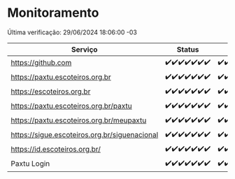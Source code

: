 # Monitoramento

Última verificação: 29/06/2024 18:06:00 -03

|Serviço|Status|Últimas 24h|
|---|---|---|
|https://github.com|<span title="2024-06-22: OK=24">✔️</span><span title="2024-06-23: OK=24">✔️</span><span title="2024-06-24: OK=24">✔️</span><span title="2024-06-25: OK=24">✔️</span><span title="2024-06-26: OK=24">✔️</span><span title="2024-06-27: OK=24">✔️</span><span title="2024-06-28: OK=21">✔️</span>|<span title="28/06/2024 18:06:00 -03 : 200">✔️</span><span title="28/06/2024 19:06:00 -03 : 200">✔️</span><span title="28/06/2024 20:07:00 -03 : 200">✔️</span><span title="28/06/2024 21:32:00 -03 : 200">✔️</span><span title="28/06/2024 22:52:00 -03 : 200">✔️</span><span title="28/06/2024 23:24:00 -03 : 200">✔️</span><span title="29/06/2024 00:08:00 -03 : 200">✔️</span><span title="29/06/2024 01:09:00 -03 : 200">✔️</span><span title="29/06/2024 02:07:00 -03 : 200">✔️</span><span title="29/06/2024 03:08:00 -03 : 200">✔️</span><span title="29/06/2024 04:07:00 -03 : 200">✔️</span><span title="29/06/2024 05:09:00 -03 : 200">✔️</span><span title="29/06/2024 06:07:00 -03 : 200">✔️</span><span title="29/06/2024 07:06:00 -03 : 200">✔️</span><span title="29/06/2024 08:06:00 -03 : 200">✔️</span><span title="29/06/2024 09:12:00 -03 : 200">✔️</span><span title="29/06/2024 10:07:00 -03 : 200">✔️</span><span title="29/06/2024 11:04:00 -03 : 200">✔️</span><span title="29/06/2024 12:06:00 -03 : 200">✔️</span><span title="29/06/2024 13:07:00 -03 : 200">✔️</span><span title="29/06/2024 14:05:00 -03 : 200">✔️</span><span title="29/06/2024 15:08:00 -03 : 200">✔️</span><span title="29/06/2024 16:03:00 -03 : 200">✔️</span><span title="29/06/2024 17:06:00 -03 : 200">✔️</span><span title="29/06/2024 18:06:00 -03 : 200">✔️</span>|
|https://paxtu.escoteiros.org.br|<span title="2024-06-22: OK=24">✔️</span><span title="2024-06-23: OK=24">✔️</span><span title="2024-06-24: OK=24">✔️</span><span title="2024-06-25: OK=24">✔️</span><span title="2024-06-26: OK=24">✔️</span><span title="2024-06-27: OK=24">✔️</span><span title="2024-06-28: OK=21">✔️</span>|<span title="28/06/2024 18:06:00 -03 : 200">✔️</span><span title="28/06/2024 19:06:00 -03 : 200">✔️</span><span title="28/06/2024 20:07:00 -03 : 200">✔️</span><span title="28/06/2024 21:32:00 -03 : 200">✔️</span><span title="28/06/2024 22:52:00 -03 : 200">✔️</span><span title="28/06/2024 23:24:00 -03 : 200">✔️</span><span title="29/06/2024 00:08:00 -03 : 200">✔️</span><span title="29/06/2024 01:09:00 -03 : 200">✔️</span><span title="29/06/2024 02:07:00 -03 : 200">✔️</span><span title="29/06/2024 03:08:00 -03 : 200">✔️</span><span title="29/06/2024 04:07:00 -03 : 200">✔️</span><span title="29/06/2024 05:09:00 -03 : 200">✔️</span><span title="29/06/2024 06:07:00 -03 : 200">✔️</span><span title="29/06/2024 07:06:00 -03 : 200">✔️</span><span title="29/06/2024 08:06:00 -03 : 200">✔️</span><span title="29/06/2024 09:12:00 -03 : 200">✔️</span><span title="29/06/2024 10:07:00 -03 : 200">✔️</span><span title="29/06/2024 11:04:00 -03 : 200">✔️</span><span title="29/06/2024 12:06:00 -03 : 200">✔️</span><span title="29/06/2024 13:07:00 -03 : 200">✔️</span><span title="29/06/2024 14:05:00 -03 : 200">✔️</span><span title="29/06/2024 15:08:00 -03 : 200">✔️</span><span title="29/06/2024 16:03:00 -03 : 200">✔️</span><span title="29/06/2024 17:06:00 -03 : 200">✔️</span><span title="29/06/2024 18:06:00 -03 : 200">✔️</span>|
|https://escoteiros.org.br|<span title="2024-06-22: OK=24">✔️</span><span title="2024-06-23: OK=24">✔️</span><span title="2024-06-24: OK=24">✔️</span><span title="2024-06-25: OK=24">✔️</span><span title="2024-06-26: OK=24">✔️</span><span title="2024-06-27: OK=24">✔️</span><span title="2024-06-28: OK=21">✔️</span>|<span title="28/06/2024 18:06:00 -03 : 200">✔️</span><span title="28/06/2024 19:06:00 -03 : 200">✔️</span><span title="28/06/2024 20:07:00 -03 : 200">✔️</span><span title="28/06/2024 21:32:00 -03 : 200">✔️</span><span title="28/06/2024 22:52:00 -03 : 200">✔️</span><span title="28/06/2024 23:24:00 -03 : 200">✔️</span><span title="29/06/2024 00:08:00 -03 : 200">✔️</span><span title="29/06/2024 01:09:00 -03 : 200">✔️</span><span title="29/06/2024 02:07:00 -03 : 200">✔️</span><span title="29/06/2024 03:08:00 -03 : 200">✔️</span><span title="29/06/2024 04:07:00 -03 : 200">✔️</span><span title="29/06/2024 05:09:00 -03 : 200">✔️</span><span title="29/06/2024 06:07:00 -03 : 200">✔️</span><span title="29/06/2024 07:06:00 -03 : 200">✔️</span><span title="29/06/2024 08:06:00 -03 : 200">✔️</span><span title="29/06/2024 09:12:00 -03 : 200">✔️</span><span title="29/06/2024 10:07:00 -03 : 200">✔️</span><span title="29/06/2024 11:04:00 -03 : 200">✔️</span><span title="29/06/2024 12:06:00 -03 : 200">✔️</span><span title="29/06/2024 13:07:00 -03 : 200">✔️</span><span title="29/06/2024 14:05:00 -03 : 200">✔️</span><span title="29/06/2024 15:08:00 -03 : 200">✔️</span><span title="29/06/2024 16:03:00 -03 : 200">✔️</span><span title="29/06/2024 17:06:00 -03 : 200">✔️</span><span title="29/06/2024 18:06:00 -03 : 200">✔️</span>|
|https://paxtu.escoteiros.org.br/paxtu|<span title="2024-06-22: OK=24">✔️</span><span title="2024-06-23: OK=24">✔️</span><span title="2024-06-24: OK=24">✔️</span><span title="2024-06-25: OK=24">✔️</span><span title="2024-06-26: OK=24">✔️</span><span title="2024-06-27: OK=24">✔️</span><span title="2024-06-28: OK=21">✔️</span>|<span title="28/06/2024 18:06:00 -03 : 200">✔️</span><span title="28/06/2024 19:06:00 -03 : 200">✔️</span><span title="28/06/2024 20:07:00 -03 : 200">✔️</span><span title="28/06/2024 21:32:00 -03 : 200">✔️</span><span title="28/06/2024 22:52:00 -03 : 200">✔️</span><span title="28/06/2024 23:24:00 -03 : 200">✔️</span><span title="29/06/2024 00:08:00 -03 : 200">✔️</span><span title="29/06/2024 01:09:00 -03 : 200">✔️</span><span title="29/06/2024 02:07:00 -03 : 200">✔️</span><span title="29/06/2024 03:09:00 -03 : 200">✔️</span><span title="29/06/2024 04:07:00 -03 : 200">✔️</span><span title="29/06/2024 05:09:00 -03 : 200">✔️</span><span title="29/06/2024 06:07:00 -03 : 200">✔️</span><span title="29/06/2024 07:06:00 -03 : 200">✔️</span><span title="29/06/2024 08:06:00 -03 : 200">✔️</span><span title="29/06/2024 09:12:00 -03 : 200">✔️</span><span title="29/06/2024 10:07:00 -03 : 200">✔️</span><span title="29/06/2024 11:04:00 -03 : 200">✔️</span><span title="29/06/2024 12:06:00 -03 : 200">✔️</span><span title="29/06/2024 13:07:00 -03 : 200">✔️</span><span title="29/06/2024 14:05:00 -03 : 200">✔️</span><span title="29/06/2024 15:08:00 -03 : 200">✔️</span><span title="29/06/2024 16:03:00 -03 : 200">✔️</span><span title="29/06/2024 17:06:00 -03 : 200">✔️</span><span title="29/06/2024 18:06:00 -03 : 200">✔️</span>|
|https://paxtu.escoteiros.org.br/meupaxtu|<span title="2024-06-22: OK=24">✔️</span><span title="2024-06-23: OK=24">✔️</span><span title="2024-06-24: OK=24">✔️</span><span title="2024-06-25: OK=24">✔️</span><span title="2024-06-26: OK=24">✔️</span><span title="2024-06-27: OK=24">✔️</span><span title="2024-06-28: OK=21">✔️</span>|<span title="28/06/2024 18:06:00 -03 : 200">✔️</span><span title="28/06/2024 19:06:00 -03 : 200">✔️</span><span title="28/06/2024 20:07:00 -03 : 200">✔️</span><span title="28/06/2024 21:32:00 -03 : 200">✔️</span><span title="28/06/2024 22:52:00 -03 : 200">✔️</span><span title="28/06/2024 23:24:00 -03 : 200">✔️</span><span title="29/06/2024 00:08:00 -03 : 200">✔️</span><span title="29/06/2024 01:09:00 -03 : 200">✔️</span><span title="29/06/2024 02:07:00 -03 : 200">✔️</span><span title="29/06/2024 03:09:00 -03 : 200">✔️</span><span title="29/06/2024 04:07:00 -03 : 200">✔️</span><span title="29/06/2024 05:09:00 -03 : 200">✔️</span><span title="29/06/2024 06:07:00 -03 : 200">✔️</span><span title="29/06/2024 07:06:00 -03 : 200">✔️</span><span title="29/06/2024 08:06:00 -03 : 200">✔️</span><span title="29/06/2024 09:12:00 -03 : 200">✔️</span><span title="29/06/2024 10:07:00 -03 : 200">✔️</span><span title="29/06/2024 11:04:00 -03 : 200">✔️</span><span title="29/06/2024 12:06:00 -03 : 200">✔️</span><span title="29/06/2024 13:07:00 -03 : 200">✔️</span><span title="29/06/2024 14:05:00 -03 : 200">✔️</span><span title="29/06/2024 15:08:00 -03 : 200">✔️</span><span title="29/06/2024 16:03:00 -03 : 200">✔️</span><span title="29/06/2024 17:06:00 -03 : 200">✔️</span><span title="29/06/2024 18:06:00 -03 : 200">✔️</span>|
|https://sigue.escoteiros.org.br/siguenacional|<span title="2024-06-22: OK=24">✔️</span><span title="2024-06-23: OK=24">✔️</span><span title="2024-06-24: OK=24">✔️</span><span title="2024-06-25: OK=24">✔️</span><span title="2024-06-26: OK=24">✔️</span><span title="2024-06-27: OK=24">✔️</span><span title="2024-06-28: OK=21">✔️</span>|<span title="28/06/2024 18:06:00 -03 : 200">✔️</span><span title="28/06/2024 19:06:00 -03 : 200">✔️</span><span title="28/06/2024 20:07:00 -03 : 200">✔️</span><span title="28/06/2024 21:32:00 -03 : 200">✔️</span><span title="28/06/2024 22:52:00 -03 : 200">✔️</span><span title="28/06/2024 23:24:00 -03 : 200">✔️</span><span title="29/06/2024 00:08:00 -03 : 200">✔️</span><span title="29/06/2024 01:09:00 -03 : 200">✔️</span><span title="29/06/2024 02:07:00 -03 : 200">✔️</span><span title="29/06/2024 03:09:00 -03 : 200">✔️</span><span title="29/06/2024 04:07:00 -03 : 200">✔️</span><span title="29/06/2024 05:09:00 -03 : 200">✔️</span><span title="29/06/2024 06:07:00 -03 : 200">✔️</span><span title="29/06/2024 07:06:00 -03 : 200">✔️</span><span title="29/06/2024 08:06:00 -03 : 200">✔️</span><span title="29/06/2024 09:12:00 -03 : 200">✔️</span><span title="29/06/2024 10:07:00 -03 : 200">✔️</span><span title="29/06/2024 11:04:00 -03 : 200">✔️</span><span title="29/06/2024 12:06:00 -03 : 200">✔️</span><span title="29/06/2024 13:07:00 -03 : 200">✔️</span><span title="29/06/2024 14:05:00 -03 : 200">✔️</span><span title="29/06/2024 15:08:00 -03 : 200">✔️</span><span title="29/06/2024 16:03:00 -03 : 200">✔️</span><span title="29/06/2024 17:06:00 -03 : 200">✔️</span><span title="29/06/2024 18:06:00 -03 : 200">✔️</span>|
|https://id.escoteiros.org.br/|<span title="2024-06-22: OK=24">✔️</span><span title="2024-06-23: OK=24">✔️</span><span title="2024-06-24: OK=24">✔️</span><span title="2024-06-25: OK=24">✔️</span><span title="2024-06-26: OK=24">✔️</span><span title="2024-06-27: OK=24">✔️</span><span title="2024-06-28: OK=21">✔️</span>|<span title="28/06/2024 18:06:00 -03 : 200">✔️</span><span title="28/06/2024 19:06:00 -03 : 200">✔️</span><span title="28/06/2024 20:07:00 -03 : 200">✔️</span><span title="28/06/2024 21:32:00 -03 : 200">✔️</span><span title="28/06/2024 22:52:00 -03 : 200">✔️</span><span title="28/06/2024 23:24:00 -03 : 200">✔️</span><span title="29/06/2024 00:08:00 -03 : 200">✔️</span><span title="29/06/2024 01:09:00 -03 : 200">✔️</span><span title="29/06/2024 02:07:00 -03 : 200">✔️</span><span title="29/06/2024 03:09:00 -03 : 200">✔️</span><span title="29/06/2024 04:07:00 -03 : 200">✔️</span><span title="29/06/2024 05:09:00 -03 : 200">✔️</span><span title="29/06/2024 06:07:00 -03 : 200">✔️</span><span title="29/06/2024 07:06:00 -03 : 200">✔️</span><span title="29/06/2024 08:06:00 -03 : 200">✔️</span><span title="29/06/2024 09:12:00 -03 : 200">✔️</span><span title="29/06/2024 10:07:00 -03 : 200">✔️</span><span title="29/06/2024 11:04:00 -03 : 200">✔️</span><span title="29/06/2024 12:06:00 -03 : 200">✔️</span><span title="29/06/2024 13:07:00 -03 : 200">✔️</span><span title="29/06/2024 14:05:00 -03 : 200">✔️</span><span title="29/06/2024 15:08:00 -03 : 200">✔️</span><span title="29/06/2024 16:03:00 -03 : 200">✔️</span><span title="29/06/2024 17:06:00 -03 : 200">✔️</span><span title="29/06/2024 18:06:00 -03 : 200">✔️</span>|
|Paxtu Login|<span title="2024-06-22: OK=24">✔️</span><span title="2024-06-23: OK=24">✔️</span><span title="2024-06-24: OK=24">✔️</span><span title="2024-06-25: OK=24">✔️</span><span title="2024-06-26: OK=24">✔️</span><span title="2024-06-27: OK=24">✔️</span><span title="2024-06-28: OK=21">✔️</span>|<span title="28/06/2024 18:06:00 -03 : 200">✔️</span><span title="28/06/2024 19:06:00 -03 : 200">✔️</span><span title="28/06/2024 20:07:00 -03 : 200">✔️</span><span title="28/06/2024 21:32:00 -03 : 200">✔️</span><span title="28/06/2024 22:52:00 -03 : 200">✔️</span><span title="28/06/2024 23:24:00 -03 : 200">✔️</span><span title="29/06/2024 00:08:00 -03 : 200">✔️</span><span title="29/06/2024 01:09:00 -03 : 200">✔️</span><span title="29/06/2024 02:07:00 -03 : 200">✔️</span><span title="29/06/2024 03:09:00 -03 : 200">✔️</span><span title="29/06/2024 04:07:00 -03 : 200">✔️</span><span title="29/06/2024 05:09:00 -03 : 200">✔️</span><span title="29/06/2024 06:07:00 -03 : 200">✔️</span><span title="29/06/2024 07:06:00 -03 : 200">✔️</span><span title="29/06/2024 08:06:00 -03 : 200">✔️</span><span title="29/06/2024 09:12:00 -03 : 200">✔️</span><span title="29/06/2024 10:07:00 -03 : 200">✔️</span><span title="29/06/2024 11:04:00 -03 : 200">✔️</span><span title="29/06/2024 12:06:00 -03 : 200">✔️</span><span title="29/06/2024 13:07:00 -03 : 200">✔️</span><span title="29/06/2024 14:05:00 -03 : 200">✔️</span><span title="29/06/2024 15:08:00 -03 : 200">✔️</span><span title="29/06/2024 16:03:00 -03 : 200">✔️</span><span title="29/06/2024 17:06:00 -03 : 200">✔️</span><span title="29/06/2024 18:06:00 -03 : 200">✔️</span>|
